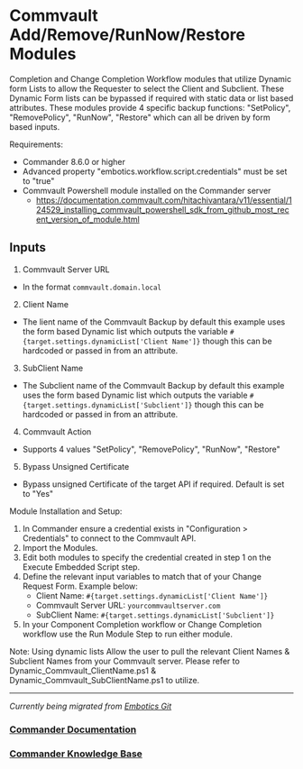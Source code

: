 # Commvault Add/Remove/RunNow/Restore Modules

Completion and Change Completion Workflow modules that utilize Dynamic form Lists to allow the Requester to select the Client and Subclient. These Dynamic Form lists can be bypassed if required with static data or list based attributes. These modules provide 4 specific backup functions: "SetPolicy", "RemovePolicy", "RunNow", "Restore" which can all be driven by form based inputs. 


Requirements: 
* Commander 8.6.0 or higher
* Advanced property "embotics.workflow.script.credentials" must be set to "true"
* Commvault Powershell module installed on the Commander server 
    - https://documentation.commvault.com/hitachivantara/v11/essential/124529_installing_commvault_powershell_sdk_from_github_most_recent_version_of_module.html

## Inputs
1. Commvault Server URL
* In the format ```commvault.domain.local```
2. Client Name
* The lient name of the Commvault Backup by default this example uses the form based Dynamic list which outputs the variable ```#{target.settings.dynamicList['Client Name']}``` though this can be hardcoded or passed in from an attribute. 
3. SubClient Name
* The Subclient name of the Commvault Backup by default this example uses the form based Dynamic list which outputs the variable ```#{target.settings.dynamicList['Subclient']}``` though this can be hardcoded or passed in from an attribute.
4. Commvault Action
* Supports 4 values "SetPolicy", "RemovePolicy", "RunNow", "Restore"
5. Bypass Unsigned Certificate
* Bypass unsigned Certificate of the target API if required. Default is set to "Yes"

Module Installation and Setup:

1. In Commander ensure a credential exists in "Configuration > Credentials" to connect to the Commvault API.
2. Import the Modules.
3. Edit both modules to specify the credential created in step 1 on the Execute Embedded Script step. 
4. Define the relevant input variables to match that of your Change Request Form. Example below:
	- Client Name: ```#{target.settings.dynamicList['Client Name']}```
	- Commvault Server URL: ```yourcommvaultserver.com ```
	- SubClient Name: ```#{target.settings.dynamicList['Subclient']}```
5. In your Component Completion workflow or Change Completion workflow use the Run Module Step to run either module.

Note: Using dynamic lists Allow the user to pull the relevant Client Names & Subclient Names from your Commvault server. Please refer to Dynamic_Commvault_ClientName.ps1 & Dynamic_Commvault_SubClientName.ps1 to utilize.

____

*Currently being migrated from [Embotics Git](https://github.com/Embotics)*

### [Commander Documentation](https://docs.snowsoftware.com/commander/index.htm)

### [Commander Knowledge Base](https://community.snowsoftware.com/s/topic/0TO1r000000E5srGAC/commander?tabset-056aa=2)
